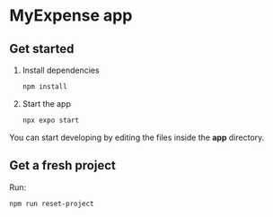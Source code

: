 # MyExpense app


## Get started

1. Install dependencies

   ```bash
   npm install
   ```

2. Start the app

   ```bash
   npx expo start
   ```

You can start developing by editing the files inside the **app** directory.

## Get a fresh project

Run:

```bash
npm run reset-project
```
